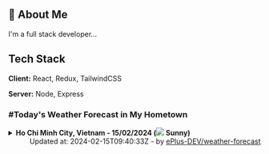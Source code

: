 ## 🚀 About Me
I'm a full stack developer...


## Tech Stack

**Client:** React, Redux, TailwindCSS

**Server:** Node, Express

### #Today's Weather Forecast in My Hometown



<details>
    <summary><b>Ho Chi Minh City, Vietnam - 15/02/2024 (<img src="https://cdn.weatherapi.com/weather/64x64/day/113.png" /> Sunny)</b>
    </summary>

    
<table>
    <tr>
        <th>Hour</th>
        <td>00:00</td><td>01:00</td><td>02:00</td><td>03:00</td><td>04:00</td><td>05:00</td><td>06:00</td><td>07:00</td><td>08:00</td><td>09:00</td><td>10:00</td><td>11:00</td><td>12:00</td><td>13:00</td><td>14:00</td><td>15:00</td><td>16:00</td><td>17:00</td><td>18:00</td><td>19:00</td><td>20:00</td><td>21:00</td><td>22:00</td><td>23:00</td>
    </tr>
    <tr>
        <th>Weather</th>
        <td><img src="https://cdn.weatherapi.com/weather/64x64/night/116.png"></img></td><td><img src="https://cdn.weatherapi.com/weather/64x64/night/113.png"></img></td><td><img src="https://cdn.weatherapi.com/weather/64x64/night/113.png"></img></td><td><img src="https://cdn.weatherapi.com/weather/64x64/night/113.png"></img></td><td><img src="https://cdn.weatherapi.com/weather/64x64/night/113.png"></img></td><td><img src="https://cdn.weatherapi.com/weather/64x64/night/113.png"></img></td><td><img src="https://cdn.weatherapi.com/weather/64x64/night/113.png"></img></td><td><img src="https://cdn.weatherapi.com/weather/64x64/day/113.png"></img></td><td><img src="https://cdn.weatherapi.com/weather/64x64/day/113.png"></img></td><td><img src="https://cdn.weatherapi.com/weather/64x64/day/113.png"></img></td><td><img src="https://cdn.weatherapi.com/weather/64x64/day/113.png"></img></td><td><img src="https://cdn.weatherapi.com/weather/64x64/day/113.png"></img></td><td><img src="https://cdn.weatherapi.com/weather/64x64/day/116.png"></img></td><td><img src="https://cdn.weatherapi.com/weather/64x64/day/116.png"></img></td><td><img src="https://cdn.weatherapi.com/weather/64x64/day/113.png"></img></td><td><img src="https://cdn.weatherapi.com/weather/64x64/day/113.png"></img></td><td><img src="https://cdn.weatherapi.com/weather/64x64/day/116.png"></img></td><td><img src="https://cdn.weatherapi.com/weather/64x64/day/113.png"></img></td><td><img src="https://cdn.weatherapi.com/weather/64x64/day/113.png"></img></td><td><img src="https://cdn.weatherapi.com/weather/64x64/night/113.png"></img></td><td><img src="https://cdn.weatherapi.com/weather/64x64/night/113.png"></img></td><td><img src="https://cdn.weatherapi.com/weather/64x64/night/113.png"></img></td><td><img src="https://cdn.weatherapi.com/weather/64x64/night/113.png"></img></td><td><img src="https://cdn.weatherapi.com/weather/64x64/night/113.png"></img></td>
    </tr>
    <tr>
        <th>Condition</th>
        <td width="200px">Partly Cloudy </td><td width="200px">Clear </td><td width="200px">Clear </td><td width="200px">Clear </td><td width="200px">Clear </td><td width="200px">Clear </td><td width="200px">Clear </td><td width="200px">Sunny</td><td width="200px">Sunny</td><td width="200px">Sunny</td><td width="200px">Sunny</td><td width="200px">Sunny</td><td width="200px">Partly Cloudy </td><td width="200px">Partly Cloudy </td><td width="200px">Sunny</td><td width="200px">Sunny</td><td width="200px">Partly cloudy</td><td width="200px">Sunny</td><td width="200px">Sunny</td><td width="200px">Clear </td><td width="200px">Clear </td><td width="200px">Clear </td><td width="200px">Clear </td><td width="200px">Clear </td>
    </tr>
    <tr>
        <th>Temperature</th>
        <td>27.1 °C</td><td>26.8 °C</td><td>26.4 °C</td><td>26.1 °C</td><td>25.4 °C</td><td>25.2 °C</td><td>25 °C</td><td>25.8 °C</td><td>28.2 °C</td><td>30.7 °C</td><td>32.7 °C</td><td>34.2 °C</td><td>35.6 °C</td><td>36.6 °C</td><td>37.4 °C</td><td>36.8 °C</td><td>35 °C</td><td>32.4 °C</td><td>29.3 °C</td><td>27.9 °C</td><td>27.2 °C</td><td>27 °C</td><td>26.8 °C</td><td>26.6 °C</td>
    </tr>
    <tr>
        <th>Wind</th>
        <td>11.2 kph</td><td>8.6 kph</td><td>6.8 kph</td><td>6.8 kph</td><td>6.5 kph</td><td>7.2 kph</td><td>7.9 kph</td><td>7.9 kph</td><td>9.4 kph</td><td>10.1 kph</td><td>9.7 kph</td><td>8.6 kph</td><td>7.9 kph</td><td>7.2 kph</td><td>2.2 kph</td><td>16.9 kph</td><td>13 kph</td><td>27 kph</td><td>24.8 kph</td><td>23.4 kph</td><td>22 kph</td><td>20.9 kph</td><td>20.9 kph</td><td>22 kph</td>
    </tr>
</table>

</details>

<div align="right">
    Updated at: 2024-02-15T09:40:33Z - by <a target="_blank"
        href="https://github.com/ePlus-DEV/weather-forecast">ePlus-DEV/weather-forecast</a>
</div>